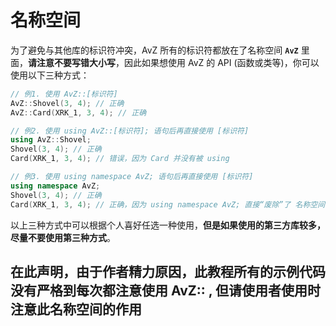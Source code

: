 <!--
 * @Coding: utf-8
 * @Author: vector-wlc
 * @Date: 2021-09-25 15:20:21
 * @Description: 
-->

# 名称空间

为了避免与其他库的标识符冲突，AvZ 所有的标识符都放在了名称空间 **`AvZ`** 里面，**请注意不要写错大小写**，因此如果想使用 AvZ 的 API (函数或类等)，你可以使用以下三种方式：

``` C++
// 例1. 使用 AvZ::[标识符]
AvZ::Shovel(3, 4); // 正确
AvZ::Card(XRK_1, 3, 4); // 正确

// 例2. 使用 using AvZ::[标识符]; 语句后再直接使用 [标识符]
using AvZ::Shovel;
Shovel(3, 4); // 正确
Card(XRK_1, 3, 4); // 错误，因为 Card 并没有被 using

// 例3. 使用 using namespace AvZ; 语句后再直接使用 [标识符]
using namespace AvZ;
Shovel(3, 4); // 正确
Card(XRK_1, 3, 4); // 正确，因为 using namespace AvZ; 直接“废除”了 名称空间 AvZ 的作用
```
以上三种方式中可以根据个人喜好任选一种使用，**但是如果使用的第三方库较多，尽量不要使用第三种方式**。

##  在此声明，由于作者精力原因，此教程所有的示例代码没有严格到每次都注意使用 AvZ:: , 但请使用者使用时注意此名称空间的作用


